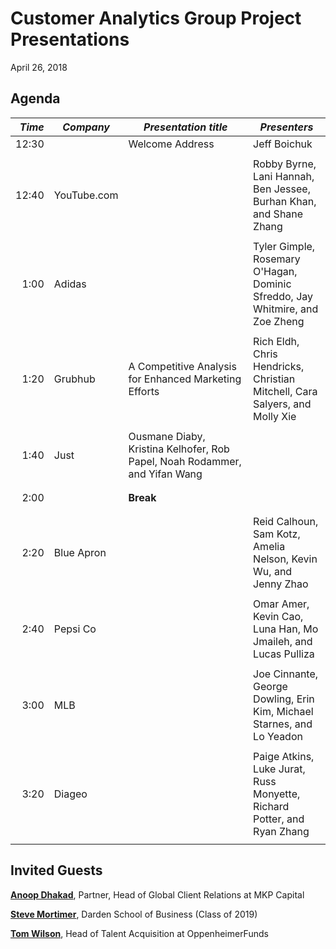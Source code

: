 Customer Analytics Group Project Presentations
================
April 26, 2018

Agenda
------

<table>
<colgroup>
<col width="6%" />
<col width="11%" />
<col width="52%" />
<col width="28%" />
</colgroup>
<thead>
<tr class="header">
<th align="right"><em>Time</em></th>
<th><em>Company</em></th>
<th><em>Presentation title</em></th>
<th><em>Presenters</em></th>
</tr>
</thead>
<tbody>
<tr class="odd">
<td align="right">12:30</td>
<td></td>
<td>Welcome Address</td>
<td>Jeff Boichuk</td>
</tr>
<tr class="even">
<td align="right"></td>
<td></td>
<td></td>
<td></td>
</tr>
<tr class="odd">
<td align="right">12:40</td>
<td>YouTube.com</td>
<td></td>
<td>Robby Byrne, Lani Hannah, Ben Jessee, Burhan Khan, and Shane Zhang</td>
</tr>
<tr class="even">
<td align="right"></td>
<td></td>
<td></td>
<td></td>
</tr>
<tr class="odd">
<td align="right">1:00</td>
<td>Adidas</td>
<td></td>
<td>Tyler Gimple, Rosemary O'Hagan, Dominic Sfreddo, Jay Whitmire, and Zoe Zheng</td>
</tr>
<tr class="even">
<td align="right"></td>
<td></td>
<td></td>
<td></td>
</tr>
<tr class="odd">
<td align="right">1:20</td>
<td>Grubhub</td>
<td>A Competitive Analysis for Enhanced Marketing Efforts</td>
<td>Rich Eldh, Chris Hendricks, Christian Mitchell, Cara Salyers, and Molly Xie</td>
</tr>
<tr class="even">
<td align="right"></td>
<td></td>
<td></td>
<td></td>
</tr>
<tr class="odd">
<td align="right">1:40</td>
<td>Just</td>
<td>Ousmane Diaby, Kristina Kelhofer, Rob Papel, Noah Rodammer, and Yifan Wang</td>
</tr>
<tr class="even">
<td align="right"></td>
<td></td>
<td></td>
<td></td>
</tr>
<tr class="odd">
<td align="right"></td>
<td></td>
<td></td>
<td></td>
</tr>
<tr class="even">
<td align="right">2:00</td>
<td></td>
<td><strong>Break</strong></td>
<td></td>
</tr>
<tr class="odd">
<td align="right"></td>
<td></td>
<td></td>
<td></td>
</tr>
<tr class="even">
<td align="right"></td>
<td></td>
<td></td>
<td></td>
</tr>
<tr class="odd">
<td align="right">2:20</td>
<td>Blue Apron</td>
<td></td>
<td>Reid Calhoun, Sam Kotz, Amelia Nelson, Kevin Wu, and Jenny Zhao</td>
</tr>
<tr class="even">
<td align="right"></td>
<td></td>
<td></td>
<td></td>
</tr>
<tr class="odd">
<td align="right">2:40</td>
<td>Pepsi Co</td>
<td></td>
<td>Omar Amer, Kevin Cao, Luna Han, Mo Jmaileh, and Lucas Pulliza</td>
</tr>
<tr class="even">
<td align="right"></td>
<td></td>
<td></td>
<td></td>
</tr>
<tr class="odd">
<td align="right">3:00</td>
<td>MLB</td>
<td></td>
<td>Joe Cinnante, George Dowling, Erin Kim, Michael Starnes, and Lo Yeadon</td>
</tr>
<tr class="even">
<td align="right"></td>
<td></td>
<td></td>
<td></td>
</tr>
<tr class="odd">
<td align="right">3:20</td>
<td>Diageo</td>
<td></td>
<td>Paige Atkins, Luke Jurat, Russ Monyette, Richard Potter, and Ryan Zhang</td>
</tr>
<tr class="even">
<td align="right"></td>
<td></td>
<td></td>
<td></td>
</tr>
</tbody>
</table>

Invited Guests
--------------

[**Anoop Dhakad**](https://www.linkedin.com/in/anoopdhakad/), Partner, Head of Global Client Relations at MKP Capital

[**Steve Mortimer**](https://www.linkedin.com/in/stevenmmortimer/), Darden School of Business (Class of 2019)

[**Tom Wilson**](https://www.linkedin.com/in/tom-wilson-993b28/), Head of Talent Acquisition at OppenheimerFunds
